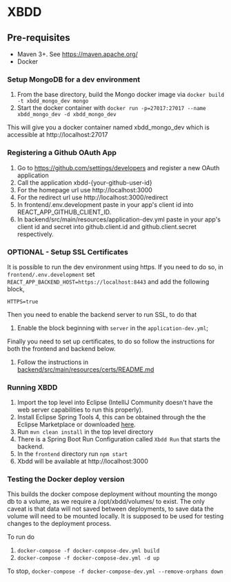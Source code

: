 # XBDD

## Pre-requisites

- Maven 3+. See https://maven.apache.org/
- Docker

### Setup MongoDB for a dev environment

1. From the base directory, build the Mongo docker image via `docker build -t xbdd_mongo_dev mongo`
1. Start the docker container with `docker run -p=27017:27017 --name xbdd_mongo_dev -d xbdd_mongo_dev`

This will give you a docker container named xbdd_mongo_dev which is accessible at
http://localhost:27017

### Registering a Github OAuth App

1. Go to https://github.com/settings/developers and register a new OAuth application
1. Call the application xbdd-{your-github-user-id}
1. For the homepage url use http://localhost:3000
1. For the redirect url use http://localhost:3000/redirect
1. In frontend/.env.development paste in your app's client id into REACT_APP_GITHUB_CLIENT_ID.
1. In backend/src/main/resources/application-dev.yml paste in your app's client id and secret into github.client.id and github.client.secret respectively.

### OPTIONAL - Setup SSL Certificates

It is possible to run the dev environment using https. If you need to do so, in `frontend/.env.development` set `REACT_APP_BACKEND_HOST=https://localhost:8443` and add the following block,

```
HTTPS=true
```

Then you need to enable the backend server to run SSL, to do that

1. Enable the block beginning with `server` in the `application-dev.yml`;

Finally you need to set up certificates, to do so follow the instructions for both the frontend and backend below.

1. Follow the instructions in [backend/src/main/resources/certs/README.md](../backend/src/main/resources/certs/README.md)

### Running XBDD

1. Import the top level into Eclipse (IntelliJ Community doesn't have the web server capabilities to run this properly).
1. Install Eclipse Spring Tools 4, this can be obtained through the the Eclipse Marketplace or downloaded [here](https://spring.io/tools).
1. Run `mvn clean install` in the top level directory
1. There is a Spring Boot Run Configuration called `Xbdd Run` that starts the backend.
1. In the `frontend` directory run `npm start`
1. Xbdd will be available at http://localhost:3000

### Testing the Docker deploy version

This builds the docker compose deployment without mounting the mongo db to a volume, as we require a /opt/xbdd/volumes/ to exist. The only caveat is that data will not saved between deployments, to save data the volume will need to be mounted locally.
It is supposed to be used for testing changes to the deployment process.

To run do

1. `docker-compose -f docker-compose-dev.yml build`
2. `docker-compose -f docker-compose-dev.yml -d up`

To stop, `docker-compose -f docker-compose-dev.yml --remove-orphans down`
